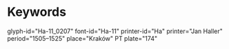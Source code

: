 # Keywords
glyph-id="Ha-11_0207"
font-id="Ha-11"
printer-id="Ha"
printer="Jan Haller"
period="1505–1525"
place="Kraków"
PT plate="174"
